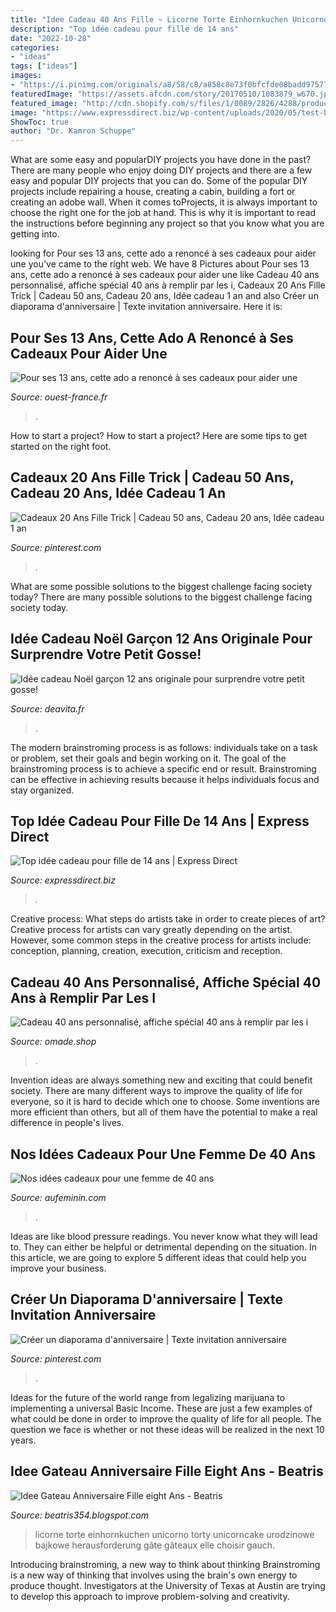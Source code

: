```yaml
---
title: "Idee Cadeau 40 Ans Fille ~ Licorne Torte Einhornkuchen Unicorno Torty Unicorncake Urodzinowe Bajkowe Herausforderung Gâte Gâteaux Elle Choisir Gauch"
description: "Top idée cadeau pour fille de 14 ans"
date: "2022-10-28"
categories:
- "ideas"
tags: ["ideas"]
images:
- "https://i.pinimg.com/originals/a8/58/c8/a858c8e73f0bfcfde08badd975778f6f.jpg"
featuredImage: "https://assets.afcdn.com/story/20170510/1083879_w670.jpg"
featured_image: "http://cdn.shopify.com/s/files/1/0089/2826/4288/products/cadeau-40-ans-personnalise-affiche-special-40-ans-a-remplir-par-les-invites-affiche-anniversaire-omadecreation-25904292_600x600.jpg?v=1587138254"
image: "https://www.expressdirect.biz/wp-content/uploads/2020/05/test-banière-scaled-1.jpg"
ShowToc: true
author: "Dr. Kamron Schuppe"
---
```



What are some easy and popularDIY projects you have done in the past?
There are many people who enjoy doing DIY projects and there are a few easy and popular DIY projects that you can do. Some of the popular DIY projects include repairing a house, creating a cabin, building a fort or creating an adobe wall. When it comes toProjects, it is always important to choose the right one for the job at hand. This is why it is important to read the instructions before beginning any project so that you know what you are getting into.

	

		
looking for Pour ses 13 ans, cette ado a renoncé à ses cadeaux pour aider une you've came to the right web. We have 8 Pictures about Pour ses 13 ans, cette ado a renoncé à ses cadeaux pour aider une like Cadeau 40 ans personnalisé, affiche spécial 40 ans à remplir par les i, Cadeaux 20 Ans Fille Trick | Cadeau 50 ans, Cadeau 20 ans, Idée cadeau 1 an and also Créer un diaporama d&#039;anniversaire | Texte invitation anniversaire. Here it is:
		
    
## Pour Ses 13 Ans, Cette Ado A Renoncé à Ses Cadeaux Pour Aider Une

<img loading=lazy src="https://media.ouest-france.fr/v1/pictures/4b0db5d22b2b6d7e258b33faf30598de-12775007.jpg?width=1400&amp;client_id=eds&amp;sign=71e4cea713e194cc66d145452a46ae5bbaf72614d93c0c9809d0ea2def7537c9" onerror="this.onerror=null;this.src='https://tse1.mm.bing.net/th?id=OIP.ZQD3SRIbNq5QonHjeNl7iwHaEg&amp;pid=15.1';" alt="Pour ses 13 ans, cette ado a renoncé à ses cadeaux pour aider une">

_Source: ouest-france.fr_

>. 

	

How to start a project?
How to start a project? Here are some tips to get started on the right foot.

    
## Cadeaux 20 Ans Fille Trick | Cadeau 50 Ans, Cadeau 20 Ans, Idée Cadeau 1 An

<img loading=lazy src="https://i.pinimg.com/originals/ff/c4/bf/ffc4bfc7ea63f78a26d95b4bd6488652.jpg" onerror="this.onerror=null;this.src='https://tse3.mm.bing.net/th?id=OIP.2WPMP9dGo_G0dTVAu9ZaKgHaE8&amp;pid=15.1';" alt="Cadeaux 20 Ans Fille Trick | Cadeau 50 ans, Cadeau 20 ans, Idée cadeau 1 an">

_Source: pinterest.com_

>. 

	

What are some possible solutions to the biggest challenge facing society today?
There are many possible solutions to the biggest challenge facing society today.

    
## Idée Cadeau Noël Garçon 12 Ans Originale Pour Surprendre Votre Petit Gosse!

<img loading=lazy src="https://deavita.fr/wp-content/uploads/2017/11/idée-cadeau-Noël-garçon-12-ans-enfants-curieux-cadeaux-acquarium-poisson-beta.jpg" onerror="this.onerror=null;this.src='https://tse4.mm.bing.net/th?id=OIP.d8yvkIb1_5vkD_ZRHQ4K3wHaEw&amp;pid=15.1';" alt="Idée cadeau Noël garçon 12 ans originale pour surprendre votre petit gosse!">

_Source: deavita.fr_

>. 

	

The modern brainstroming process is as follows: individuals take on a task or problem, set their goals and begin working on it. The goal of the brainstroming process is to achieve a specific end or result. Brainstroming can be effective in achieving results because it helps individuals focus and stay organized.

    
## Top Idée Cadeau Pour Fille De 14 Ans | Express Direct

<img loading=lazy src="https://www.expressdirect.biz/wp-content/uploads/2020/05/test-banière-scaled-1.jpg" onerror="this.onerror=null;this.src='https://tse4.mm.bing.net/th?id=OIP.zvv3KoWOplO2ielosUB03wHaEN&amp;pid=15.1';" alt="Top idée cadeau pour fille de 14 ans | Express Direct">

_Source: expressdirect.biz_

>. 

	

Creative process: What steps do artists take in order to create pieces of art?
Creative process for artists can vary greatly depending on the artist. However, some common steps in the creative process for artists include: conception, planning, creation, execution, criticism and reception.

    
## Cadeau 40 Ans Personnalisé, Affiche Spécial 40 Ans à Remplir Par Les I

<img loading=lazy src="http://cdn.shopify.com/s/files/1/0089/2826/4288/products/cadeau-40-ans-personnalise-affiche-special-40-ans-a-remplir-par-les-invites-affiche-anniversaire-omadecreation-25904292_600x600.jpg?v=1587138254" onerror="this.onerror=null;this.src='https://tse3.mm.bing.net/th?id=OIP.jN546jxi4avOIJ4bCDslTQHaHa&amp;pid=15.1';" alt="Cadeau 40 ans personnalisé, affiche spécial 40 ans à remplir par les i">

_Source: omade.shop_

>. 

	

Invention ideas are always something new and exciting that could benefit society. There are many different ways to improve the quality of life for everyone, so it is hard to decide which one to choose. Some inventions are more efficient than others, but all of them have the potential to make a real difference in people's lives.

    
## Nos Idées Cadeaux Pour Une Femme De 40 Ans

<img loading=lazy src="https://assets.afcdn.com/story/20170510/1083879_w670.jpg" onerror="this.onerror=null;this.src='https://tse3.mm.bing.net/th?id=OIP.f_HAkX_VpM3Wsn32_-aksAHaHa&amp;pid=15.1';" alt="Nos idées cadeaux pour une femme de 40 ans">

_Source: aufeminin.com_

>. 

	

Ideas are like blood pressure readings. You never know what they will lead to. They can either be helpful or detrimental depending on the situation. In this article, we are going to explore 5 different ideas that could help you improve your business.

    
## Créer Un Diaporama D&#039;anniversaire | Texte Invitation Anniversaire

<img loading=lazy src="https://i.pinimg.com/originals/a8/58/c8/a858c8e73f0bfcfde08badd975778f6f.jpg" onerror="this.onerror=null;this.src='https://tse3.mm.bing.net/th?id=OIP.oZO0cFDBOtK8dgCuv3Jr-wHaEg&amp;pid=15.1';" alt="Créer un diaporama d&#039;anniversaire | Texte invitation anniversaire">

_Source: pinterest.com_

>. 

	

Ideas for the future of the world range from legalizing marijuana to implementing a universal Basic Income. These are just a few examples of what could be done in order to improve the quality of life for all people. The question we face is whether or not these ideas will be realized in the next 10 years.

    
## Idee Gateau Anniversaire Fille Eight Ans - Beatris

<img loading=lazy src="https://lh5.googleusercontent.com/proxy/YPv6b4EZb14nZzUXqRI_uQLB3bABfy3igxUVLorGArXEqDtKx5mUqLSBV5z2X6vDFDwkhe8KtYPgLNTmpml1Fd0sUmI7aPX8pJn8F-x_1mqX6-jDiyQBA-6gGcE9YPY=w1200-h630-p-k-no-nu" onerror="this.onerror=null;this.src='https://tse4.mm.bing.net/th?id=OIP.0UnPy9ZBEcddPdl-ExIXaAHaHY&amp;pid=15.1';" alt="Idee Gateau Anniversaire Fille eight Ans - Beatris">

_Source: beatris354.blogspot.com_

>licorne torte einhornkuchen unicorno torty unicorncake urodzinowe bajkowe herausforderung gâte gâteaux elle choisir gauch. 

	

Introducing brainstroming, a new way to think about thinking
Brainstroming is a new way of thinking that involves using the brain's own energy to produce thought. Investigators at the University of Texas at Austin are trying to develop this approach to improve problem-solving and creativity.

